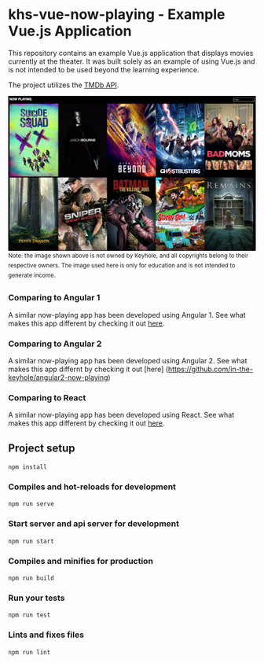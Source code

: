# khs-vue-now-playing - Example Vue.js Application

This repository contains an example Vue.js application that displays movies currently at the theater. It was built solely as an example of using Vue.js and is not intended to be used beyond the learning experience. 

The project utilizes the [TMDb API](https://www.themoviedb.org/).

![Screenshot](screenshot.png)
<sup>Note: the image shown above is not owned by Keyhole, and all copyrights belong to their respective owners. The image used here is only for education and is not intended to generate income.</sup>

### Comparing to Angular 1
A similar now-playing app has been developed using Angular 1. See what makes this app different by checking it out [here](https://github.com/in-the-keyhole/angular-now-playing). 

### Comparing to Angular 2
A similar now-playing app has been developed using Angular 2. See what makes this app differnt by checking it out [here]
(https://github.com/in-the-keyhole/angular2-now-playing)

### Comparing to React
A similar now-playing app has been developed using React. See what makes this app different by checking it out [here](https://github.com/in-the-keyhole/khs-react-course). 


## Project setup
```
npm install
```

### Compiles and hot-reloads for development
```
npm run serve
```

### Start server and api server for development
```
npm run start
```

### Compiles and minifies for production
```
npm run build
```

### Run your tests
```
npm run test
```

### Lints and fixes files
```
npm run lint
```

